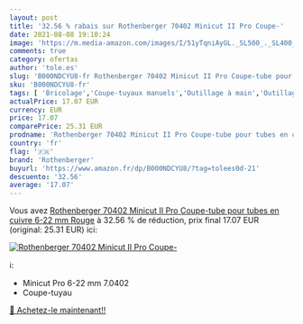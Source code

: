 ```yaml
---
layout: post
title: '32.56 % rabais sur Rothenberger 70402 Minicut II Pro Coupe-'
date: 2021-08-08 19:10:24
image: 'https://m.media-amazon.com/images/I/51yTqniAyGL._SL500_._SL400_.jpg'
comments: true
category: ofertas
author: 'tole.es'
slug: 'B000NDCYU8-fr Rothenberger 70402 Minicut II Pro Coupe-tube pour tubes en...'
sku: 'B000NDCYU8-fr'
tags: [ 'Bricolage','Coupe-tuyaux manuels','Outillage à main','Outillage à main et électroportatif','Outils de coupe','rothenberger', ]
actualPrice: 17.07 EUR
currency: EUR
price: 17.07
comparePrice: 25.31 EUR
prodname: 'Rothenberger 70402 Minicut II Pro Coupe-tube pour tubes en cuivre 6-22 mm  Rouge'
country: 'fr'
flag: '🇫🇷'
brand: 'Rothenberger'
buyurl: 'https://www.amazon.fr/dp/B000NDCYU8/?tag=tolees0d-21'
descuento: '32.56'
average: '17.07'
---
```


Vous avez [Rothenberger 70402 Minicut II Pro Coupe-tube pour tubes en cuivre 6-22 mm  Rouge](https://www.amazon.fr/dp/B000NDCYU8/?tag=tolees0d-21)  à  32.56 % de réduction, prix final  17.07 EUR (original: 25.31 EUR) ici:

[![Rothenberger 70402 Minicut II Pro Coupe-](https://m.media-amazon.com/images/I/51yTqniAyGL._SL500_._SL400_.jpg)](https://www.amazon.fr/dp/B000NDCYU8/?tag=tolees0d-21)

ℹ️:

- Minicut Pro 6-22 mm 7.0402
- Coupe-tuyau

[🛒 Achetez-le maintenant!!](https://www.amazon.fr/dp/B000NDCYU8/?tag=tolees0d-21)

